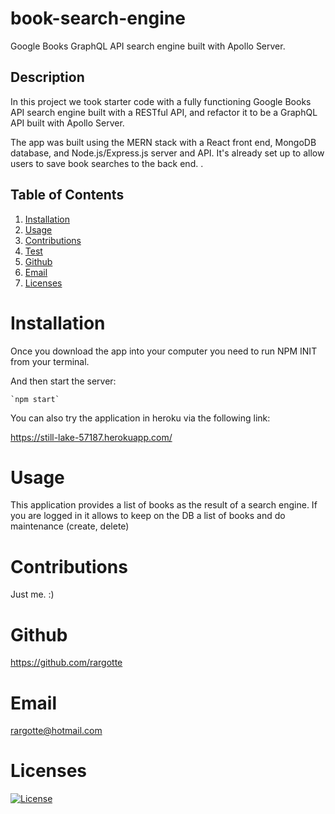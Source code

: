 # book-search-engine
 Google Books GraphQL API search engine  built with Apollo Server.

## Description
In this project we took starter code with a fully functioning Google Books API search engine built with a RESTful API, and refactor it to be a GraphQL API built with Apollo Server.

The app was built using the MERN stack with a React front end, MongoDB database, and Node.js/Express.js server and API. It's already set up to allow users to save book searches to the back end. .

  ## Table of Contents
  1. [Installation](#Installation)
  2. [Usage](#Usage)
  3. [Contributions](#Contributions)
  4. [Test](#Test)
  5. [Github](#Github)
  6. [Email](#Email)
  7. [Licenses](#Licenses)

  # Installation
  Once you download the app into your computer you need to run NPM INIT from your terminal.  
  
  And then start the server:
  
    `npm start`

  You can also try the application in heroku via the following link:

  https://still-lake-57187.herokuapp.com/

  # Usage
  This application provides a list of books as the result of a search engine. If you are logged in it allows to keep on the DB a list of books and do maintenance (create, delete)

  # Contributions
  Just me. :)

   # Github
  https://github.com/rargotte

  # Email
  rargotte@hotmail.com

  # Licenses
  [![License](https://img.shields.io/badge/License-Apache_2.0-blue.svg)](https://opensource.org/licenses/Apache-2.0)
  









